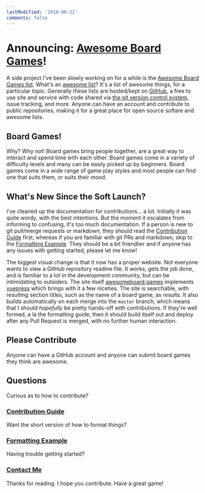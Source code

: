 ```yaml
---
lastModified: '2018-06-12'
comments: false
---
```


# Announcing: [Awesome Board Games][awesome-bg]!

A side project I've been slowly working on for a while is the [Awesome Board Games list][awesome-bg]. What's an [awesome list][awesome-orig]? It's a list of awesome things, for a particular topic. Generally these lists are hosted/kept on [GitHub][gh], a free to use site and service with code shared via [the git version control system][git-scm], issue tracking, and more. Anyone can have an account and contribute to public repositories, making it for a great place for open source softare and awesome lists.

## Board Games!

Why? Why not! Board games bring people together, are a great way to interact and spend time with each other. Board games come in a variety of difficulty levels and many can be easily picked up by beginners. Board games come in a wide range of game play styles and most people can find one that suits them, or suits their mood.

## What's New Since the Soft Launch?

I've cleaned up the documentation for contributions... a lot. Initially it was quite wordy, with the best intentions. But the moment it escalates from informing to confusing, it's too much documentation. If a person is new to git pull/merge requests or markdown, they should read the [Contribution Guide][contrib-guide] first, whereas if you are familiar with git PRs and markdown, skip to the [Formatting Example][format-example]. They should be a bit friendlier and if anyone has any issues with getting started, please let me know!

The biggest visual change is that it now has a proper website. Not everyone wants to view a GitHub repository readme file. It works, gets the job done, and is familiar to a lot in the development community, but can be intimidating to outsiders. The site itself [awesomeboard.games][awesome-bg] implements [vuepress][vuepress] which brings with it a few niceties. The site is searchable, with resulting section titles, such as the name of a board game, as results. It also builds automatically on each merge into the `master` branch, which means that I should _hopefully_ be pretty hands-off with contributions. If they're well formed, a la the formatting guide, then it should build itself out and deploy after any Pull Request is merged, with no further human interaction.

## Please Contribute

Anyone can have a GitHub account and anyone can submit board games they think are awesome.

## Questions

Curious as to how to contribute?

### [Contribution Guide][contrib-guide]

Want the short version of how to format things?

### [Formatting Example][format-example]

Having trouble getting started?

### [Contact Me][contact-eric]

Thanks for reading. I hope you contribute. Have a great game!

[awesome-bg]: https://awesomeboard.games/
[contrib-guide]: https://awesomeboard.games/contributing.html#adding-to-this-list
[format-example]: https://awesomeboard.games/formatting.html#example
[awesome-orig]: https://awesome.re/
[gh]: https://github.com/
[git-scm]: https://git-scm.com/
[contact-eric]: https://goo.gl/forms/oQeTPDqsGEWGTZoc2
[vuepress]: https://vuepress.vuejs.org
